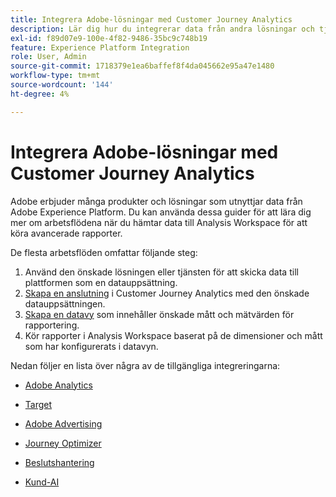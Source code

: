 ```yaml
---
title: Integrera Adobe-lösningar med Customer Journey Analytics
description: Lär dig hur du integrerar data från andra lösningar och tjänster från Adobe.
exl-id: f89d07e9-100e-4f82-9486-35bc9c748b19
feature: Experience Platform Integration
role: User, Admin
source-git-commit: 1718379e1ea6baffef8f4da045662e95a47e1480
workflow-type: tm+mt
source-wordcount: '144'
ht-degree: 4%

---
```


# Integrera Adobe-lösningar med Customer Journey Analytics

Adobe erbjuder många produkter och lösningar som utnyttjar data från Adobe Experience Platform. Du kan använda dessa guider för att lära dig mer om arbetsflödena när du hämtar data till Analysis Workspace för att köra avancerade rapporter.

De flesta arbetsflöden omfattar följande steg:

1. Använd den önskade lösningen eller tjänsten för att skicka data till plattformen som en datauppsättning.
2. [Skapa en anslutning](/help/connections/create-connection.md) i Customer Journey Analytics med den önskade datauppsättningen.
3. [Skapa en datavy](/help/data-views/create-dataview.md) som innehåller önskade mått och mätvärden för rapportering.
4. Kör rapporter i Analysis Workspace baserat på de dimensioner och mått som har konfigurerats i datavyn.

Nedan följer en lista över några av de tillgängliga integreringarna:

* [Adobe Analytics](/help/integrations/aa.md)

* [Target](/help/integrations/at.md)

* [Adobe Advertising](/help/integrations/advertising.md)

* [Journey Optimizer](/help/integrations/ajo.md)

* [Beslutshantering](/help/integrations/ajo-od.md)

* [Kund-AI](/help/integrations/customer-ai.md)
